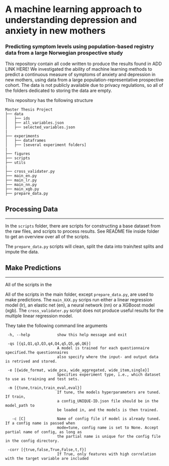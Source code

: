 # A machine learning approach to understanding depression and anxiety in new mothers
### Predicting symptom levels using population-based registry data from a large Norwegian prospective study

This repository contain all code written to produce the results found in ADD LINK HERE!
We investigated the ability of machine learning methods to predict a continuous measure of symptoms of anxiety and depression in new mothers, using data from a large population-representative prospective cohort. The data is not publicly available due to privacy regulations, so all of the folders dedicated to storing the data are empty.

This repository has the following structure

```
Master Thesis Project
├── data
│   ├── ids
│   ├── all_variables.json
│   ├── selected_variables.json
|
├── experiments
│   ├── dataframes
│   ├── [several experiment folders]
|   
├── figures
├── scripts
├── utils
|
├── cross_validater.py
├── main_en.py
├── main_lr.py
├── main_nn.py
├── main_xgb.py
├── prepare_data.py

```

## Processing Data
---------------------------
In the `scripts` folder, there are scripts for constructing a base dataset from the raw files, and scripts to process results. See README file inside folder to get an overview over all of the scripts.

The `prepare_data.py` scripts will clean, split the data into train/test splits and impute the data.

## Make Predictions
----------------------------------------
All of the scripts in the

All of the scripts in the main folder, except `prepare_data.py`, are used to make predictions. The `main_XXX.py` scrips run either a linear regression model (lr), an elastic net (en), a neural network (nn) or a XGBoost model (xgb). The `cross_validater.py` script does not produce useful results for the multiple linear regression model.

They take the following command line arguments
 ```  
  -h, --help            show this help message and exit

  -qs [{q1,Q1,q3,Q3,q4,Q4,q5,Q5,q6,Q6}]
                        A model is trained for each questionnaire specified.The questionnaires
                        also specify where the input- and output data is retrived and stored.

  -e [{wide_format, wide_pca, wide_aggregated, wide_item,single}]
                        Specifies experiment type, i.e., which dataset to use as training and test sets.

  -m [{tune,train,train_eval,eval}]
                        If tune, the models hyperparameters are tuned. If train,
                        a config_UNIQUE-ID.json file should be in the model_path to
                        be loaded in, and the models is then trained.

    -c [C]              Name of config file if model is already tuned. If a config name is passed when
                        mode=tune, config name is set to None. Accept partial name of config, as long as
                        the partial name is unique for the config file in the config directory.

  -corr [{true,false,True,False,t,f}]
                        If True, only features with high correlation with the target variable are included

 ```
